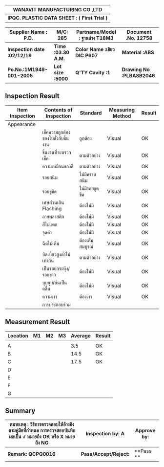 
| WANAVIT MANUFACTURING CO.,LTD  |
|:-------------------------------:|
| **IPQC. PLASTIC DATA SHEET : ( First Trial )**  |

| Supplier Name : P.D.  | M/C:  285   |  Partname/Model : ฐานล่าง T18M3  | Document .No. 12758 |
|----------|-------------|------|------|
| **Inspection date :02/12/19**|  **Time :03.30 A.M.** | **Color Name :เขียว DIC P607** |**Material :ABS**	|**Item code:4205180** |
| **Po.No.:1M1949-001-2005**| 	**Lot size :5000** | **Q'TY Cavity :1** | **Drawing No :PLBASB2046**	|



## Inspection Result

|Item Inspection           | Contents of Inspection        | Standard           | Measuring Method  |Result|
| -------------- | ----------------- | ---------------- | -------------- |-------------- |
|Appearance         | 	        |          |   ||
|      | 	เช็คความถูกต้องของใบสั่งกับชิ้นงาน        | ถูกต้อง       | Visual  |OK|
|      | 	ชิ้นงานที่จะตรวจเช็ค        | ตามตัวอย่าง       | Visual  |OK|
|      | 	 ความเหมือนของสี	      | ตามตัวอย่าง       | Visual  |OK|
|      | 	 รอยสนิม		      | ไม่มีคราบสนิม       | Visual  |OK|
|      | 	รอยขูขีด		      | ไม่มีรอยขูดขีด    | Visual  |OK|
|      | 	 เศษส่วนเกิน Flashing		      | ต้องไม่มี     | Visual  |OK|
|      | 	 ลายพลาสติก		      | ต้องไม่มี     | Visual  |OK|
|      | 	 สีไม่แตก	      | ต้องไม่มี     | Visual  |OK|
|      | 	จุดดำ	      | ต้องไม่มี     | Visual  |OK|
|      | 	ฉีดไม่เต็ม	      | ต้องเต็มสมบูรณ์     | Visual  |OK|
|      | 	บิดเบี้ยวสูงต่ำไม่เท่ากัน	      | ตามตัวอย่าง     | Visual  |OK|
|      | 	เป็นรอยกระทุ้ง/รอยขาว      | ต้องไม่มี     | Visual  |OK|
|      | 	บุบยุบ/ย่นเป็นคลื่น		      | ต้องไม่มี     | Visual  |OK|
|      | 	ความเงา		      | ต้องเงา     | Visual  |OK|
|      | 	การประกอบร่วม		      |    |   ||



## Measurement Result

| Location | M1      | M2          | M3 | Average |Result|
| ----------------- | ---------------- | -------------- |-------------- |-------------- |-------------- |
| 	        |         |         |   |  ||
| 	A      |         |         |   | 3.5 |OK|
| 	   B    |         |         |   |14.5  |OK|
| 	    C    |         |         |   | 17.5 |OK|
| 	    D    |         |         |   |  ||
| 	    E    |         |         |   |  ||
| 	    F    |         |         |   | ||
| 	    G    |         |         |   |  ||

## Summary


|หมายเหตุ : วิธีการตรวจสอบให้อ้างอิงตามคู่มือที่กำหนด การตรวจสอบบันทึกผลเป็น √ หมายถึง OK หรือ X หมายถึง NG  |Inspection by: A      | 	 Approve by: |
| --------------------- | -------------- | ----------------- |
| **Remark: QCPQ0016**   |**Pass/Accept/Reject:**     | 	**Pass   **     |

